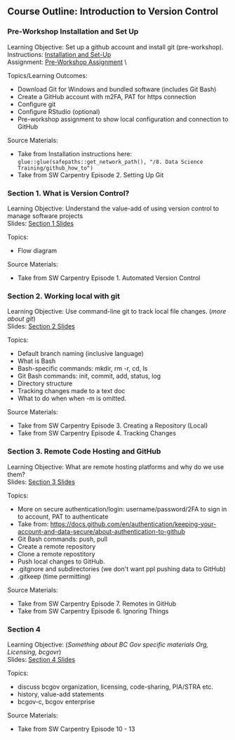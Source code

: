 ## Course Outline: Introduction to Version Control 

### Pre-Workshop Installation and Set Up

Learning Objective: Set up a github account and install git (pre-workshop). \
Instructions: [Installation and Set-Up](https://htmlpreview.github.io/?https://github.com/bcgov/ds-intro-to-git/blob/learning-objectives/pre-workshop/00-software-install.html) \
Assignment: [Pre-Workshop Assignment](https://htmlpreview.github.io/?https://github.com/bcgov/ds-intro-to-git/blob/learning-objectives/pre-workshop/01-assignment.html) \

Topics/Learning Outcomes:

- Download Git for Windows and bundled software (includes Git Bash)
- Create a GitHub account with m2FA, PAT for https connection
- Configure git
- Configure RStudio (optional)
- Pre-workshop assignment to show local configuration and connection to GitHub

Source Materials:

- Take from Installation instructions here: `glue::glue(safepaths::get_network_path(), "/8. Data Science Training/github_how_to")`
- Take from SW Carpentry Episode 2. Setting Up Git

### Section 1. What is Version Control?

Learning Objective: Understand the value-add of using version control to manage software projects \
Slides: [Section 1 Slides](https://htmlpreview.github.io/?https://github.com/bcgov/ds-intro-to-git/blob/learning-objectives/course-outline.html)

Topics:

- Flow diagram

Source Materials:

- Take from SW Carpentry Episode 1. Automated Version Control

### Section 2. Working local with git

Learning Objective: Use command-line git to track local file changes. (*more about git*) \
Slides: [Section 2 Slides](https://htmlpreview.github.io/?https://github.com/bcgov/ds-intro-to-git/blob/learning-objectives/course-outline.html)

Topics:

- Default branch naming (inclusive language)
- What is Bash
- Bash-specific commands: mkdir, rm -r, cd, ls
- Git Bash commands: init, commit, add, status, log
- Directory structure
- Tracking changes made to a text doc
- What to do when when -m is omitted.

Source Materials:

- Take from SW Carpentry Episode 3. Creating a Repository (Local)
- Take from SW Carpentry Episode 4. Tracking Changes

### Section 3. Remote Code Hosting and GitHub

Learning Objective: What are remote hosting platforms and why do we use them? \
Slides: [Section 3 Slides](https://htmlpreview.github.io/?https://github.com/bcgov/ds-intro-to-git/blob/learning-objectives/course-outline.html)

Topics:

- More on secure authentication/login: username/password/2FA to sign in to account, PAT to authenticate
- Take from: https://docs.github.com/en/authentication/keeping-your-account-and-data-secure/about-authentication-to-github
- Git Bash commands: push, pull
- Create a remote repository
- Clone a remote repostitory
- Push local changes to GitHub.
- .gitgnore and subdirectories (we don't want ppl pushing data to GitHub)
- .gitkeep (time permitting) 

Source Materials:

- Take from SW Carpentry Episode 7. Remotes in GitHub
- Take from SW Carpentry Episode 6. Ignoring Things

### Section 4

Learning Objective: (*Something about BC Gov specific materials Org, Licensing, bcgovr*) \
Slides: [Section 4 Slides](https://htmlpreview.github.io/?https://github.com/bcgov/ds-intro-to-git/blob/learning-objectives/course-outline.html)

Topics:

- discuss bcgov organization, licensing, code-sharing, PIA/STRA etc.
- history, value-add statements
- bcgov-c, bcgov enterprise

Source Materials:

- Take from SW Carpentry Episode 10 - 13

